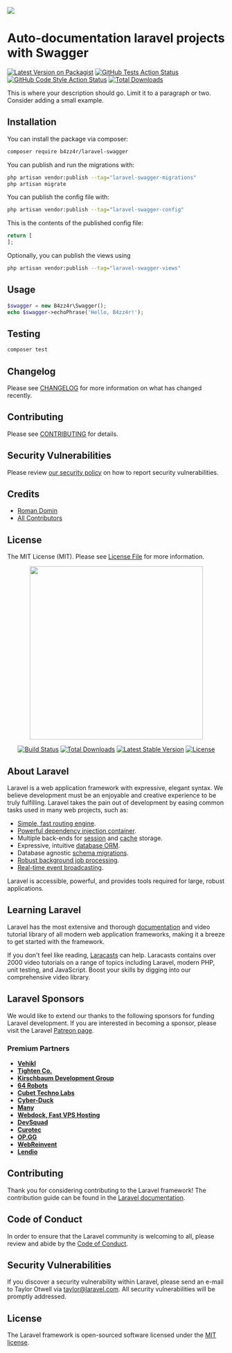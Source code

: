 [<img src="https://github-ads.s3.eu-central-1.amazonaws.com/support-ukraine.svg?t=1" />](https://supportukrainenow.org)

# Auto-documentation laravel projects with Swagger

[![Latest Version on Packagist](https://img.shields.io/packagist/v/b4zz4r/laravel-swagger.svg?style=flat-square)](https://packagist.org/packages/b4zz4r/laravel-swagger)
[![GitHub Tests Action Status](https://img.shields.io/github/workflow/status/b4zz4r/laravel-swagger/run-tests?label=tests)](https://github.com/b4zz4r/laravel-swagger/actions?query=workflow%3Arun-tests+branch%3Amain)
[![GitHub Code Style Action Status](https://img.shields.io/github/workflow/status/b4zz4r/laravel-swagger/Check%20&%20fix%20styling?label=code%20style)](https://github.com/b4zz4r/laravel-swagger/actions?query=workflow%3A"Check+%26+fix+styling"+branch%3Amain)
[![Total Downloads](https://img.shields.io/packagist/dt/b4zz4r/laravel-swagger.svg?style=flat-square)](https://packagist.org/packages/b4zz4r/laravel-swagger)

This is where your description should go. Limit it to a paragraph or two. Consider adding a small example.

## Installation

You can install the package via composer:

```bash
composer require b4zz4r/laravel-swagger
```

You can publish and run the migrations with:

```bash
php artisan vendor:publish --tag="laravel-swagger-migrations"
php artisan migrate
```

You can publish the config file with:

```bash
php artisan vendor:publish --tag="laravel-swagger-config"
```

This is the contents of the published config file:

```php
return [
];
```

Optionally, you can publish the views using

```bash
php artisan vendor:publish --tag="laravel-swagger-views"
```

## Usage

```php
$swagger = new B4zz4r\Swagger();
echo $swagger->echoPhrase('Hello, B4zz4r!');
```

## Testing

```bash
composer test
```

## Changelog

Please see [CHANGELOG](CHANGELOG.md) for more information on what has changed recently.

## Contributing

Please see [CONTRIBUTING](https://github.com/spatie/.github/blob/main/CONTRIBUTING.md) for details.

## Security Vulnerabilities

Please review [our security policy](../../security/policy) on how to report security vulnerabilities.

## Credits

- [Roman Domin](https://github.com/b4zz4r)
- [All Contributors](../../contributors)

## License

The MIT License (MIT). Please see [License File](LICENSE.md) for more information.
<p align="center"><a href="https://laravel.com" target="_blank"><img src="https://raw.githubusercontent.com/laravel/art/master/logo-lockup/5%20SVG/2%20CMYK/1%20Full%20Color/laravel-logolockup-cmyk-red.svg" width="400"></a></p>

<p align="center">
<a href="https://travis-ci.org/laravel/framework"><img src="https://travis-ci.org/laravel/framework.svg" alt="Build Status"></a>
<a href="https://packagist.org/packages/laravel/framework"><img src="https://img.shields.io/packagist/dt/laravel/framework" alt="Total Downloads"></a>
<a href="https://packagist.org/packages/laravel/framework"><img src="https://img.shields.io/packagist/v/laravel/framework" alt="Latest Stable Version"></a>
<a href="https://packagist.org/packages/laravel/framework"><img src="https://img.shields.io/packagist/l/laravel/framework" alt="License"></a>
</p>

## About Laravel

Laravel is a web application framework with expressive, elegant syntax. We believe development must be an enjoyable and creative experience to be truly fulfilling. Laravel takes the pain out of development by easing common tasks used in many web projects, such as:

- [Simple, fast routing engine](https://laravel.com/docs/routing).
- [Powerful dependency injection container](https://laravel.com/docs/container).
- Multiple back-ends for [session](https://laravel.com/docs/session) and [cache](https://laravel.com/docs/cache) storage.
- Expressive, intuitive [database ORM](https://laravel.com/docs/eloquent).
- Database agnostic [schema migrations](https://laravel.com/docs/migrations).
- [Robust background job processing](https://laravel.com/docs/queues).
- [Real-time event broadcasting](https://laravel.com/docs/broadcasting).

Laravel is accessible, powerful, and provides tools required for large, robust applications.

## Learning Laravel

Laravel has the most extensive and thorough [documentation](https://laravel.com/docs) and video tutorial library of all modern web application frameworks, making it a breeze to get started with the framework.

If you don't feel like reading, [Laracasts](https://laracasts.com) can help. Laracasts contains over 2000 video tutorials on a range of topics including Laravel, modern PHP, unit testing, and JavaScript. Boost your skills by digging into our comprehensive video library.

## Laravel Sponsors

We would like to extend our thanks to the following sponsors for funding Laravel development. If you are interested in becoming a sponsor, please visit the Laravel [Patreon page](https://patreon.com/taylorotwell).

### Premium Partners

- **[Vehikl](https://vehikl.com/)**
- **[Tighten Co.](https://tighten.co)**
- **[Kirschbaum Development Group](https://kirschbaumdevelopment.com)**
- **[64 Robots](https://64robots.com)**
- **[Cubet Techno Labs](https://cubettech.com)**
- **[Cyber-Duck](https://cyber-duck.co.uk)**
- **[Many](https://www.many.co.uk)**
- **[Webdock, Fast VPS Hosting](https://www.webdock.io/en)**
- **[DevSquad](https://devsquad.com)**
- **[Curotec](https://www.curotec.com/services/technologies/laravel/)**
- **[OP.GG](https://op.gg)**
- **[WebReinvent](https://webreinvent.com/?utm_source=laravel&utm_medium=github&utm_campaign=patreon-sponsors)**
- **[Lendio](https://lendio.com)**

## Contributing

Thank you for considering contributing to the Laravel framework! The contribution guide can be found in the [Laravel documentation](https://laravel.com/docs/contributions).

## Code of Conduct

In order to ensure that the Laravel community is welcoming to all, please review and abide by the [Code of Conduct](https://laravel.com/docs/contributions#code-of-conduct).

## Security Vulnerabilities

If you discover a security vulnerability within Laravel, please send an e-mail to Taylor Otwell via [taylor@laravel.com](mailto:taylor@laravel.com). All security vulnerabilities will be promptly addressed.

## License

The Laravel framework is open-sourced software licensed under the [MIT license](https://opensource.org/licenses/MIT).
